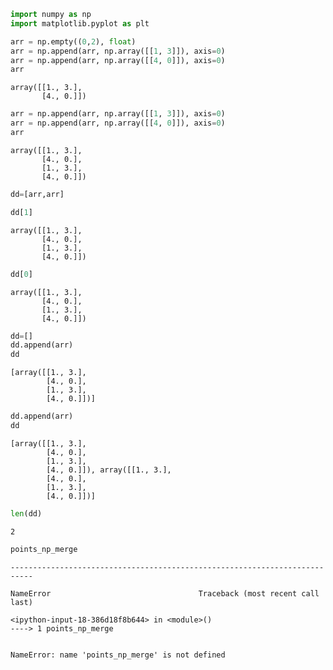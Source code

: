 

```python
import numpy as np
import matplotlib.pyplot as plt

arr = np.empty((0,2), float)
arr = np.append(arr, np.array([[1, 3]]), axis=0)
arr = np.append(arr, np.array([[4, 0]]), axis=0)
arr

```




    array([[1., 3.],
           [4., 0.]])




```python
arr = np.append(arr, np.array([[1, 3]]), axis=0)
arr = np.append(arr, np.array([[4, 0]]), axis=0)
arr

```




    array([[1., 3.],
           [4., 0.],
           [1., 3.],
           [4., 0.]])




```python
dd=[arr,arr]
```


```python
dd[1]
```




    array([[1., 3.],
           [4., 0.],
           [1., 3.],
           [4., 0.]])




```python
dd[0]
```




    array([[1., 3.],
           [4., 0.],
           [1., 3.],
           [4., 0.]])




```python
dd=[]
dd.append(arr)
dd
```




    [array([[1., 3.],
            [4., 0.],
            [1., 3.],
            [4., 0.]])]




```python
dd.append(arr)
dd
```




    [array([[1., 3.],
            [4., 0.],
            [1., 3.],
            [4., 0.]]), array([[1., 3.],
            [4., 0.],
            [1., 3.],
            [4., 0.]])]




```python
len(dd)
```




    2




```python
points_np_merge
```


    ---------------------------------------------------------------------------

    NameError                                 Traceback (most recent call last)

    <ipython-input-18-386d18f8b644> in <module>()
    ----> 1 points_np_merge
    

    NameError: name 'points_np_merge' is not defined



```python

```
